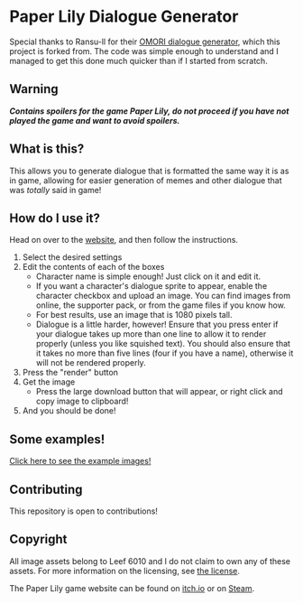 # Paper Lily Dialogue Generator
Special thanks to Ransu-ll for their [OMORI dialogue generator](https://github.com/Ransu-ll/Omori-Dialogue-Generator), which this project is forked from. The code was simple enough to understand and I managed to get this done much quicker than if I started from scratch.

## Warning
***Contains spoilers for the game Paper Lily, do not proceed if you have not played
the game and want to avoid spoilers.***

## What is this?
This allows you to generate dialogue that is formatted the same way it is as in
game, allowing for easier generation of memes and other dialogue that was
*totally* said in game!

## How do I use it?
Head on over to the [website](https://azthemute.github.io/Paper-Lily-Dialogue-Generator/),
and then follow the instructions.
1. Select the desired settings
2. Edit the contents of each of the boxes
    * Character name is simple enough! Just click on it and edit it.
    * If you want a character's dialogue sprite to appear, enable the
      character checkbox and upload an image. You can find images from
      online, the supporter pack, or from the game files if you know how.
    * For best results, use an image that is 1080 pixels tall.
    * Dialogue is a little harder, however! Ensure that you press enter if your
      dialogue takes up more than one line to allow it to render properly
      (unless you like squished text).
      You should also ensure that it takes no more than five lines (four if
      you have a name), otherwise it will not be rendered properly.
3. Press the "render" button
4. Get the image
    * Press the large download button that will appear, or right click and copy image to clipboard!
5. And you should be done!

## Some examples!
[Click here to see the example images!](EXAMPLES.md)

## Contributing
This repository is open to contributions!

## Copyright
All image assets belong to Leef 6010 and I do not claim to own any of these assets.
For more information on the licensing, see [the license](LICENSE.md).

The Paper Lily game website can be found on [itch.io](https://leef6010.itch.io/paper-lily-chapter-1) or on [Steam](https://store.steampowered.com/app/2220360/Paper_Lily__Chapter_1/).
